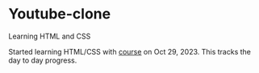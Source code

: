 # Youtube-clone
Learning HTML and CSS

Started learning HTML/CSS with [course](https://www.youtube.com/watch?v=G3e-cpL7ofc) on Oct 29, 2023. This tracks the day to day progress.

